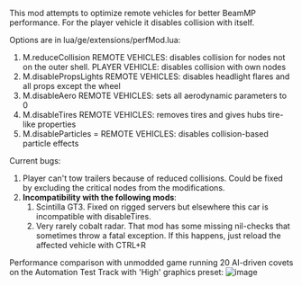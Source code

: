 This mod attempts to optimize remote vehicles for better BeamMP performance. For the player vehicle it disables collision with itself.

Options are in lua/ge/extensions/perfMod.lua:

1. M.reduceCollision REMOTE VEHICLES: disables collision for nodes not on the outer shell. PLAYER VEHICLE: disables collision with own nodes
2. M.disablePropsLights REMOTE VEHICLES: disables headlight flares and all props except the wheel
3. M.disableAero REMOTE VEHICLES: sets all aerodynamic parameters to 0
4. M.disableTires REMOTE VEHICLES: removes tires and gives hubs tire-like properties
5. M.disableParticles = REMOTE VEHICLES: disables collision-based particle effects

Current bugs: 
1. Player can't tow trailers because of reduced collisions. Could be fixed by excluding the critical nodes from the modifications.
2. **Incompatibility with the following mods**:
   1. Scintilla GT3. Fixed on rigged servers but elsewhere this car is incompatible with disableTires.
   2. Very rarely cobalt radar. That mod has some missing nil-checks that sometimes throw a fatal exception. If this happens, just reload the affected vehicle with CTRL+R

Performance comparison with unmodded game running 20 AI-driven covets on the Automation Test Track with 'High' graphics preset:
![image](https://github.com/user-attachments/assets/94d24680-cb86-4e64-a4c9-7c21b78207a4)

